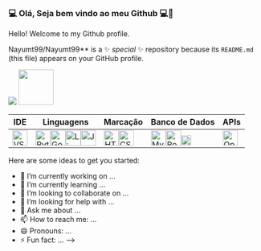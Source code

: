 ### :computer: Olá, Seja bem vindo ao meu Github :computer:👋
 Hello! Welcome to my Github profile.


Nayumt99/Nayumt99** is a ✨ _special_ ✨ repository because its `README.md` (this file) appears on your GitHub profile.
<p dir="auto"><a href="https://www.linkedin.com/in/nayumteixeira/" rel="nofollow"><img src="https://camo.githubusercontent.com/591c02e8ff595d43e0b35b1b29aed639a7154b959cd8f8c854b9e176d885b094/68747470733a2f2f696d672e736869656c64732e696f2f62616467652f4c696e6b6564496e2d3030373742353f7374796c653d666f722d7468652d6261646765266c6f676f3d6c696e6b6564696e266c6f676f436f6c6f723d7768697465" data-canonical-src="https://img.shields.io/badge/LinkedIn-0077B5?style=for-the-badge&amp;logo=linkedin&amp;logoColor=white" style="max-width: 100%;"></a> 
<a href="https://web.dio.me/users/nayum" rel="nofollow"><img src="https://camo.githubusercontent.com/f0425c42ee808e3915a521906e31ae6bf658edcc61ee90e71843cc06d144eae2/68747470733a2f2f6865726d65732e6469676974616c696e6e6f766174696f6e2e6f6e652f6173736574732f64696f6d652f6c6f676f2d66756c6c2e737667" width="70" data-canonical-src="https://hermes.digitalinnovation.one/assets/diome/logo-full.svg" style="max-width: 100%;"></a>


<table>
<thead>
<tr>
<th>IDE</th>
<th>Linguagens</th>
<th>Marcação</th>
<th>Banco de Dados</th>
<th>APIs</th>
</tr>
</thead>
<tbody>
<tr>
<td><a href="https://code.visualstudio.com" rel="nofollow"><img src="/ArielRiello/ArielRiello/raw/main/img\vsc.png" width="30" title="VS Code" style="max-width: 100%;"></a></td>
<td><a href="https://www.python.org" rel="nofollow"><img src="/ArielRiello/ArielRiello/raw/main/img\py.png" width="30" title="Python" style="max-width: 100%;"></a><a href="https://go.dev/" rel="nofollow"><img src="https://cdn.jsdelivr.net/gh/devicons/devicon@latest/icons/go/go-original-wordmark.svg" width="30" title="Go" style="max-width: 100%;"></a><a href="https://www.linux.org/" rel="nofollow"><img src="https://cdn.jsdelivr.net/gh/devicons/devicon@latest/icons/go/go-original-wordmark.svg" width="30" title="Linux" style="max-width: 100%;"></a><a href="https://developer.mozilla.org/pt-BR/docs/Web/JavaScript/Guide/Introduction" rel="nofollow"><img src="/ArielRiello/ArielRiello/raw/main/img\js.png" width="30" title="Java Script" style="max-width: 100%;"></a></td>
<td><a href="https://html.com" rel="nofollow"><img src="/ArielRiello/ArielRiello/raw/main/img\html.png" width="30" title="HTML" style="max-width: 100%;"></a><a href="https://www.css3.com" rel="nofollow"><img src="/ArielRiello/ArielRiello/raw/main/img\css.png" width="30" title="CSS" style="max-width: 100%;"></a></td>
<td><a href="https://www.mysql.com/" rel="nofollow"><img src="https://cdn.jsdelivr.net/gh/devicons/devicon@latest/icons/go/go-original-wordmark.svg" width="30" title="MySQL" style="max-width: 100%;"></a><a href="https://www.postgresql.org/" rel="nofollow"><img src="https://cdn.jsdelivr.net/gh/devicons/devicon@latest/icons/go/go-original-wordmark.svg" width="30" title="PostgreSQL" style="max-width: 100%;"></a><a href="https://firebase.google.com/products/firestore?hl=pt-br" rel="nofollow"><img src="/ArielRiello/ArielRiello/raw/main/img\firestore.png" width="20" title="FireStore" style="max-width: 100%;"></a></td>
<td><a href="https://openai.com/blog/openai-api" rel="nofollow"><img src="/ArielRiello/ArielRiello/raw/main/img\openai.png" width="30" title="OpenAI" style="max-width: 100%;"></a></td>
</tr>
</tbody>
</table>
<table>

Here are some ideas to get you started:

- 🔭 I’m currently working on ...
- 🌱 I’m currently learning ...
- 👯 I’m looking to collaborate on ...
- 🤔 I’m looking for help with ...
- 💬 Ask me about ...
- 📫 How to reach me: ...
- 😄 Pronouns: ...
- ⚡ Fun fact: ...
-->
